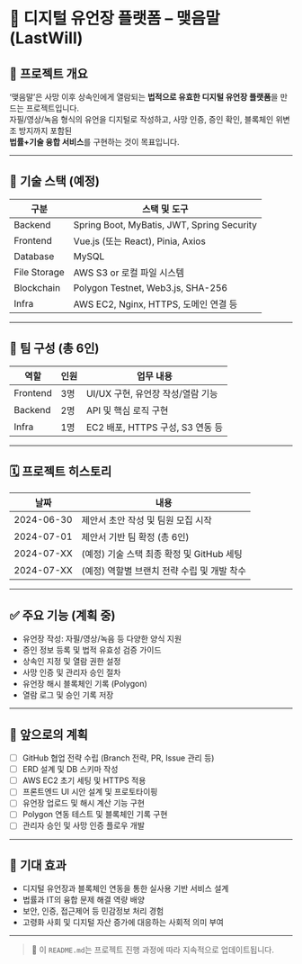 # 📝 디지털 유언장 플랫폼 – 맺음말 (LastWill)

## 📌 프로젝트 개요

‘맺음말’은 사망 이후 상속인에게 열람되는 **법적으로 유효한 디지털 유언장 플랫폼**을 만드는 프로젝트입니다.  
자필/영상/녹음 형식의 유언을 디지털로 작성하고, 사망 인증, 증인 확인, 블록체인 위변조 방지까지 포함된  
**법률+기술 융합 서비스**를 구현하는 것이 목표입니다.

---

## 🔧 기술 스택 (예정)

| 구분        | 스택 및 도구                           |
|-------------|-----------------------------------------|
| Backend     | Spring Boot, MyBatis, JWT, Spring Security |
| Frontend    | Vue.js (또는 React), Pinia, Axios       |
| Database    | MySQL                                  |
| File Storage| AWS S3 or 로컬 파일 시스템              |
| Blockchain  | Polygon Testnet, Web3.js, SHA-256       |
| Infra       | AWS EC2, Nginx, HTTPS, 도메인 연결 등    |

---

## 👥 팀 구성 (총 6인)

| 역할       | 인원 | 업무 내용 |
|------------|------|-----------|
| Frontend   | 3명  | UI/UX 구현, 유언장 작성/열람 기능 |
| Backend    | 2명  | API 및 핵심 로직 구현 |
| Infra      | 1명  | EC2 배포, HTTPS 구성, S3 연동 등 |

---

## 🗓️ 프로젝트 히스토리

| 날짜       | 내용                                   |
|------------|----------------------------------------|
| 2024-06-30 | 제안서 초안 작성 및 팀원 모집 시작       |
| 2024-07-01 | 제안서 기반 팀 확정 (총 6인)            |
| 2024-07-XX | (예정) 기술 스택 최종 확정 및 GitHub 세팅 |
| 2024-07-XX | (예정) 역할별 브랜치 전략 수립 및 개발 착수 |

---

## ✅ 주요 기능 (계획 중)

- 유언장 작성: 자필/영상/녹음 등 다양한 양식 지원
- 증인 정보 등록 및 법적 유효성 검증 가이드
- 상속인 지정 및 열람 권한 설정
- 사망 인증 및 관리자 승인 절차
- 유언장 해시 블록체인 기록 (Polygon)
- 열람 로그 및 승인 기록 저장

---

## 🌱 앞으로의 계획

- [ ] GitHub 협업 전략 수립 (Branch 전략, PR, Issue 관리 등)
- [ ] ERD 설계 및 DB 스키마 작성
- [ ] AWS EC2 초기 세팅 및 HTTPS 적용
- [ ] 프론트엔드 UI 시안 설계 및 프로토타이핑
- [ ] 유언장 업로드 및 해시 계산 기능 구현
- [ ] Polygon 연동 테스트 및 블록체인 기록 구현
- [ ] 관리자 승인 및 사망 인증 플로우 개발

---

## 🧠 기대 효과

- 디지털 유언장과 블록체인 연동을 통한 실사용 기반 서비스 설계
- 법률과 IT의 융합 문제 해결 역량 배양
- 보안, 인증, 접근제어 등 민감정보 처리 경험
- 고령화 사회 및 디지털 자산 증가에 대응하는 사회적 의미 부여

---

> 📁 이 `README.md`는 프로젝트 진행 과정에 따라 지속적으로 업데이트됩니다.
